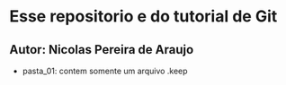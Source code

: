 # Esse repositorio e do tutorial de Git

## Autor: Nicolas Pereira de Araujo

* pasta_01: contem somente um arquivo .keep